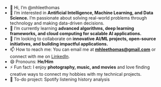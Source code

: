 - 👋 Hi, I’m @mhleethomas  
- 👀 I’m interested in **Antificial Intelligence, Machine Learning, and Data Science.** I’m passionate about solving real-world problems through technology and making data-driven decisions.  
- 🌱 I’m currently learning **advanced algorithms, deep learning frameworks, and cloud computing for scalable AI applications.**  
- 💞️ I’m looking to collaborate on **innovative AI/ML projects, open-source initiatives, and building impactful applications.**  
- 📫 How to reach me: You can email me at **mhleethomas@gmail.com** or connect with me on [LinkedIn](https://www.linkedin.com/in/mhleethomas).  
- 😄 Pronouns: **He/Him**  
- ⚡ Fun fact: I enjoy **photography, music, and movies** and love finding creative ways to connect my hobbies with my technical projects.  
- 📝 To-do project: Spotify listening history analysis